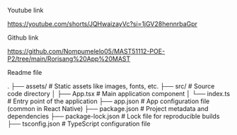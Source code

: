 Youtube link

https://youtube.com/shorts/JQHwaizayVc?si=1jGV28hennrbaGpr


Github link

https://github.com/Nompumelelo05/MAST51112-POE-P2/tree/main/Rorisang%20App%20MAST 



Readme file

.
├── assets/              # Static assets like images, fonts, etc.
├── src/                 # Source code directory
│   ├── App.tsx          # Main application component
│   └── index.ts         # Entry point of the application
├── app.json             # App configuration file (common in React Native)
├── package.json         # Project metadata and dependencies
├── package-lock.json    # Lock file for reproducible builds
├── tsconfig.json        # TypeScript configuration file

